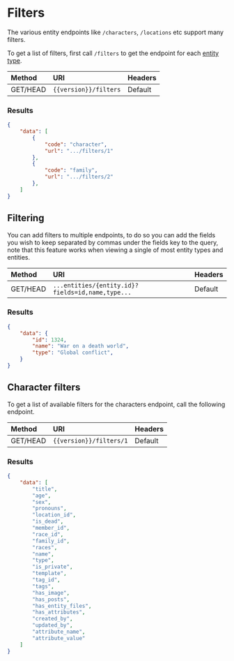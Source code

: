 # Filters

The various entity endpoints like `/characters`, `/locations` etc support many filters.

To get a list of filters, first call `/filters` to get the endpoint for each [entity type](/api-docs/{{version}}/entity-types.md).

| Method | URI                   | Headers |
| :- |:----------------------|  :-  |
| GET/HEAD | `{{version}}/filters` | Default |

### Results
```json
{
    "data": [
        {
            "code": "character",
            "url": ".../filters/1"
        },
        {
            "code": "family",
            "url": ".../filters/2"
        },
    ]
}
```

## Filtering

You can add filters to multiple endpoints, to do so you can add the fields you wish to keep separated by commas under the fields key to the query, note that this feature works when viewing a single of most entity types and entities.

| Method | URI                   | Headers |
| :- |:----------------------|  :-  |
| GET/HEAD | `...entities/{entity.id}?fields=id,name,type...` | Default |

### Results
```json
{
    "data": {
        "id": 1324,
        "name": "War on a death world",
        "type": "Global conflict",
    }
}
```


## Character filters

To get a list of available filters for the characters endpoint, call the following endpoint.


| Method | URI               | Headers |
| :- |:------------------|  :-  |
| GET/HEAD | `{{version}}/filters/1` | Default |

### Results
```json
{
    "data": [
        "title",
        "age",
        "sex",
        "pronouns",
        "location_id",
        "is_dead",
        "member_id",
        "race_id",
        "family_id",
        "races",
        "name",
        "type",
        "is_private",
        "template",
        "tag_id",
        "tags",
        "has_image",
        "has_posts",
        "has_entity_files",
        "has_attributes",
        "created_by",
        "updated_by",
        "attribute_name",
        "attribute_value"
    ]
}
```
